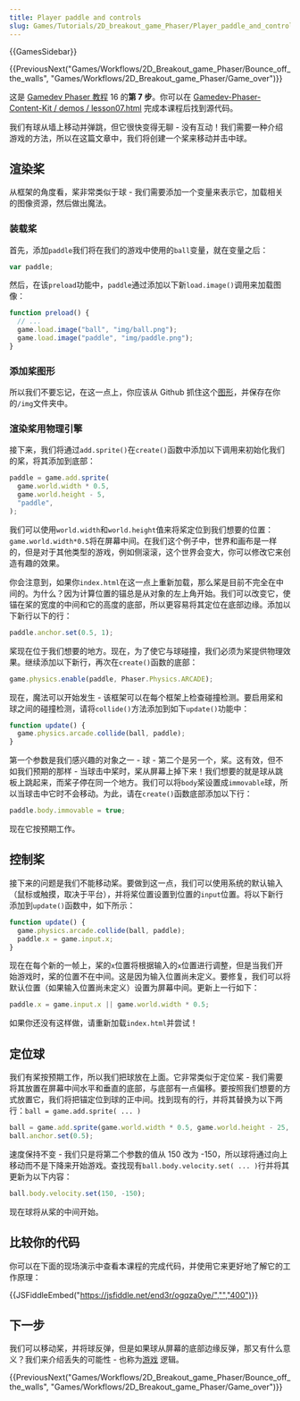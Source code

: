 ```yaml
---
title: Player paddle and controls
slug: Games/Tutorials/2D_breakout_game_Phaser/Player_paddle_and_controls
---
```


{{GamesSidebar}}

{{PreviousNext("Games/Workflows/2D_Breakout_game_Phaser/Bounce_off_the_walls", "Games/Workflows/2D_Breakout_game_Phaser/Game_over")}}

这是 [Gamedev Phaser 教程](/zh-CN/docs/Games/Workflows/2D_Breakout_game_Phaser) 16 的**第 7 步**。你可以在 [Gamedev-Phaser-Content-Kit / demos / lesson07.html](https://github.com/end3r/Gamedev-Phaser-Content-Kit/blob/gh-pages/demos/lesson07.html) 完成本课程后找到源代码。

我们有球从墙上移动并弹跳，但它很快变得无聊 - 没有互动！我们需要一种介绍游戏的方法，所以在这篇文章中，我们将创建一个桨来移动并击中球。

## 渲染桨

从框架的角度看，桨非常类似于球 - 我们需要添加一个变量来表示它，加载相关的图像资源，然后做出魔法。

### 装载桨

首先，添加`paddle`我们将在我们的游戏中使用的`ball`变量，就在变量之后：

```js
var paddle;
```

然后，在该`preload`功能中，`paddle`通过添加以下新`load.image()`调用来加载图像：

```js
function preload() {
  // ...
  game.load.image("ball", "img/ball.png");
  game.load.image("paddle", "img/paddle.png");
}
```

### 添加桨图形

所以我们不要忘记，在这一点上，你应该从 Github 抓住这个[图形](https://github.com/end3r/Gamedev-Phaser-Content-Kit/blob/gh-pages/demos/img/paddle.png)，并保存在你的`/img`文件夹中。

### 渲染桨用物理引擎

接下来，我们将通过`add.sprite()`在`create()`函数中添加以下调用来初始化我们的桨，将其添加到底部：

```js
paddle = game.add.sprite(
  game.world.width * 0.5,
  game.world.height - 5,
  "paddle",
);
```

我们可以使用`world.width`和`world.height`值来将桨定位到我们想要的位置：`game.world.width*0.5`将在屏幕中间。在我们这个例子中，世界和画布是一样的，但是对于其他类型的游戏，例如侧滚滚，这个世界会变大，你可以修改它来创造有趣的效果。

你会注意到，如果你`index.html`在这一点上重新加载，那么桨是目前不完全在中间的。为什么？因为计算位置的锚总是从对象的左上角开始。我们可以改变它，使锚在桨的宽度的中间和它的高度的底部，所以更容易将其定位在底部边缘。添加以下新行以下的行：

```js
paddle.anchor.set(0.5, 1);
```

桨现在位于我们想要的地方。现在，为了使它与球碰撞，我们必须为桨提供物理效果。继续添加以下新行，再次在`create()`函数的底部：

```js
game.physics.enable(paddle, Phaser.Physics.ARCADE);
```

现在，魔法可以开始发生 - 该框架可以在每个框架上检查碰撞检测。要启用桨和球之间的碰撞检测，请将`collide()`方法添加到如下`update()`功能中：

```js
function update() {
  game.physics.arcade.collide(ball, paddle);
}
```

第一个参数是我们感兴趣的对象之一 - 球 - 第二个是另一个，桨。这有效，但不如我们预期的那样 - 当球击中桨时，桨从屏幕上掉下来！我们想要的就是球从跳板上跳起来，而桨子停在同一个地方。我们可以将`body`桨设置成`immovable`球，所以当球击中它时不会移动。为此，请在`create()`函数底部添加以下行：

```js
paddle.body.immovable = true;
```

现在它按预期工作。

## 控制桨

接下来的问题是我们不能移动桨。要做到这一点，我们可以使用系统的默认输入（鼠标或触摸，取决于平台），并将桨位置设置到位置的`input`位置。将以下新行添加到`update()`函数中，如下所示：

```js
function update() {
  game.physics.arcade.collide(ball, paddle);
  paddle.x = game.input.x;
}
```

现在在每个新的一帧上，桨的`x`位置将根据输入的`x`位置进行调整，但是当我们开始游戏时，桨的位置不在中间。这是因为输入位置尚未定义。要修复，我们可以将默认位置（如果输入位置尚未定义）设置为屏幕中间。更新上一行如下：

```js
paddle.x = game.input.x || game.world.width * 0.5;
```

如果你还没有这样做，请重新加载`index.html`并尝试！

## 定位球

我们有桨按预期工作，所以我们把球放在上面。它非常类似于定位桨 - 我们需要将其放置在屏幕中间水平和垂直的底部，与底部有一点偏移。要按照我们想要的方式放置它，我们将把锚定位到球的正中间。找到现有的行，并将其替换为以下两行：`ball = game.add.sprite( ... )`

```js
ball = game.add.sprite(game.world.width * 0.5, game.world.height - 25, "ball");
ball.anchor.set(0.5);
```

速度保持不变 - 我们只是将第二个参数的值从 150 改为 -150，所以球将通过向上移动而不是下降来开始游戏。查找现有`ball.body.velocity.set( ... )`行并将其更新为以下内容：

```js
ball.body.velocity.set(150, -150);
```

现在球将从桨的中间开始。

## 比较你的代码

你可以在下面的现场演示中查看本课程的完成代码，并使用它来更好地了解它的工作原理：

{{JSFiddleEmbed("https://jsfiddle.net/end3r/ogqza0ye/","","400")}}

## 下一步

我们可以移动桨，并将球反弹，但是如果球从屏幕的底部边缘反弹，那又有什么意义？我们来介绍丢失的可能性 - 也称为[游戏](/zh-CN/docs/Games/Workflows/2D_Breakout_game_Phaser/Game_over) 逻辑。

{{PreviousNext("Games/Workflows/2D_Breakout_game_Phaser/Bounce_off_the_walls", "Games/Workflows/2D_Breakout_game_Phaser/Game_over")}}
